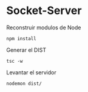 # Socket-Server

Reconstruir modulos de Node
```
npm install
```

Generar el DIST
```
tsc -w
```

Levantar el servidor
```
nodemon dist/
```

